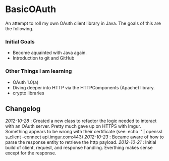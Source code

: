 # BasicOAuth
An attempt to roll my own OAuth client library in Java. The goals of this are the following.

### Initial Goals
- Become aquainted with Java again.
- Introduction to git and GitHub

### Other Things I am learning
- OAuth 1.0(a)
- Diving deeper into HTTP via the HTTPComponents (Apache) library.
- crypto libraries


## Changelog
*2012-10-28* : Created a new class to refactor the logic needed to interact with 
    an OAuth server. Pretty much gave up on HTTPS with Imgur. Something appears
    to be wrong with their certificate (see: echo '' | openssl s_client  -connect api.imgur.com:443)
*2012-10-23* : Became aware of how to parse the response entity to retrieve the
    http payload.
*2012-10-21* : Initial build of client, request, and response handling.
    Everthing makes sense except for the response.
